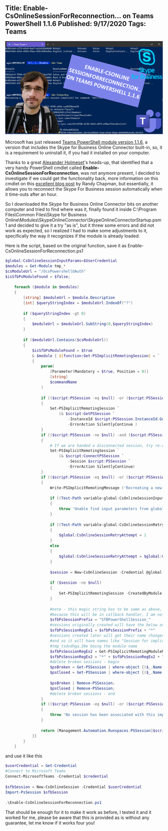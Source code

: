Title: Enable-CsOnlineSessionForReconnection... on Teams PowerShell 1.1.6
Published: 9/17/2020
Tags: Teams
---
![introimage](/images/TeamsS4BReconnect.png)

Microsoft has just released [Teams PowerShell module version 1.1.6](https://www.powershellgallery.com/packages/MicrosoftTeams/1.1.6), a version that includes the Skype for Business Online Connector built-in, so, it is a requirement to uninstall it, if you had it installed on your computer.

Thanks to a great [Alexander Holmeset](https://twitter.com/AlexHolmeset)'s heads-up, that identified that a very handy PowerShell cmdlet called  **Enable-CsOnlineSessionForReconnection**, was not anymore present, I decided to investigate if we could get the functionality back, more information on this cmdlet on this [excellent blog post](https://ucstatus.com/2019/11/25/skypeonlineconnector-session-reconnection/) by Randy Chapman, but essentially, it allows you to reconnect the Skype For Business session automatically when it time-outs after an hour.

So I downloaded the Skype for Business Online Connector bits on another computer and tried to find where was it, finally found it inside C:\Program Files\Common Files\Skype for Business Online\Modules\SkypeOnlineConnector\SkypeOnlineConnectorStartup.psm1 and decided to give it a try "as is", but it threw some errors and did not work as expected, so I realized I had to make some adjustments to it, specifically the way it recognizes if the module is already loaded.

Here is the script, based on the original function, save it as Enable-CsOnlineSessionForReconnection.ps1

```powershell
$global:CsOnlineSessionInputParams=$UserCredential
$modules = Get-Module tmp_*
$csModuleUrl = "/OcsPowershellOAuth"
$isSfbPsModuleFound = $false;

    foreach ($module in $modules)
    {
        [string] $moduleUrl = $module.Description
        [int] $queryStringIndex = $moduleUrl.IndexOf("?")

        if ($queryStringIndex -gt 0)
        {
            $moduleUrl = $moduleUrl.SubString(0,$queryStringIndex)
        }

        if ($moduleUrl.Contains($csModuleUrl))
        {
            $isSfbPsModuleFound = $true
            & $module { ${function:Get-PSImplicitRemotingSession} = `
            {
                param(
                    [Parameter(Mandatory = $true, Position = 0)]
                    [string]
                    $commandName
                )

                if (($script:PSSession -eq $null) -or ($script:PSSession.Runspace.RunspaceStateInfo.State -ne 'Opened'))
                {
                    Set-PSImplicitRemotingSession `
                        (& $script:GetPSSession `
                            -InstanceId $script:PSSession.InstanceId.Guid `
                            -ErrorAction SilentlyContinue )
                }
                if (($script:PSSession -ne $null) -and ($script:PSSession.Runspace.RunspaceStateInfo.State -eq 'Disconnected'))
                {
                    # If we are handed a disconnected session, try re-connecting it before creating a new session.
                    Set-PSImplicitRemotingSession `
                        (& $script:ConnectPSSession `
                            -Session $script:PSSession `
                            -ErrorAction SilentlyContinue)
                }
                if (($script:PSSession -eq $null) -or ($script:PSSession.Runspace.RunspaceStateInfo.State -ne 'Opened'))
                {
                    Write-PSImplicitRemotingMessage ('Recreating a new remote powershell session (implicit) for command: "{0}" ...' -f $commandName)

                    if ((Test-Path variable:global:CsOnlineSessionInputParams) -ne $true)
                    {
                        throw 'Unable find input parameters from global scope, will not be able to recreate session'
                    }

                    if ((Test-Path variable:global:CsOnlineSessionRetryAttempt) -ne $true)
                    {
                        $global:CsOnlineSessionRetryAttempt = 1
                    }
                    else
                    {
                        $global:CsOnlineSessionRetryAttempt = $global:CsOnlineSessionRetryAttempt + 1
                    }

                    $session = New-CsOnlineSession -Credential @global:CsOnlineSessionInputParams

                    if ($session -ne $null)
                    {
                        Set-PSImplicitRemotingSession -CreatedByModule $true -PSSession $session
                    }

                    #note - this magic string has to be same as above, search for this string above, it will become clear
                    #because this will be in callback handler, I am not putting this into const variable
                    $sfbPsSessionPrefix = "SfBPowerShellSession_"
                    #sessions originally created will have the below one
                    $sfbPsSessionRegEx1 = $sfbPsSessionPrefix + "*"
                    #sessions created later will get their name changed by powershell during Set-PSImplicitRemotingSession
                    #and so it will have names like "Session for implicit remoting module at C:\Users\<user>\AppData\Local\Temp\tmp_tsdvdhga.20e\tmp_tsdvdhga.20e.psm1"
                    #tmp_tsdvdhga.20e being the module name
                    $sfbPsSessionRegEx2 = Get-PSImplicitRemotingModuleName
                    $sfbPsSessionRegEx2 = "*" + $sfbPsSessionRegEx2 + "*"
                    #delete broken sessions - begin
                    $psBroken = Get-PSSession | where-object {($_.Name -like $sfbPsSessionRegEx1 -or $_.Name -like $sfbPsSessionRegEx2) -and $_.State -like "*Broken*"}
                    $psClosed = Get-PSSession | where-object {($_.Name -like $sfbPsSessionRegEx1 -or $_.Name -like $sfbPsSessionRegEx2) -and $_.State -like "*Closed*"}

                    $psBroken | Remove-PSSession;
                    $psClosed | Remove-PSSession;
                    #delete broken sessions - end
                }
                if (($script:PSSession -eq $null) -or ($script:PSSession.Runspace.RunspaceStateInfo.State -ne 'Opened'))
                {
                    throw 'No session has been associated with this implicit remoting module'
                }

                return [Management.Automation.Runspaces.PSSession]$script:PSSession
            }}
        }
    }
```

and use it like this

```powershell
$userCredential = Get-Credential
#Connect to Microsoft Teams
Connect-MicrosoftTeams -Credential $credential

$sfbSession = New-CsOnlineSession -Credential $userCredential
Import-PsSession $sfbSession

.\Enable-CsOnlineSessionForReconnection.ps1
```

That should be enough for it to make it work as before, I tested it and it worked for me, please be aware that this is provided as is without any guarantee, let me know if it works four you!